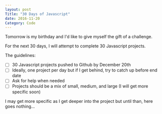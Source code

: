 ```yaml
---
layout: post
Title: "30 Days of Javascript"
date: 2016-11-20
Category: Code
---
```


Tomorrow is my birthday and I'd like to give myself the gift of a challenge. 

For the next 30 days, I will attempt to complete 30 Javascript projects. 


The guidelines: 

- [ ] 30 Javascript projects pushed to Github by December 20th
- [ ] Ideally, one project per day but if I get behind, try to catch up before end date
- [ ] Ask for help when needed
- [ ] Projects should be a mix of small, medium, and large (I will get more specific soon)

I may get more specific as I get deeper into the project but until than, here goes nothing... 
